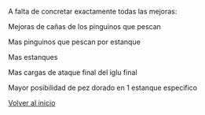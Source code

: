 A falta de concretar exactamente todas las mejoras:


Mejoras de cañas de los pinguinos que pescan

Mas pinguinos que pescan por estanque

Mas estanques

Mas cargas de ataque final del iglu final

Mayor posibilidad de pez dorado en 1 estanque especifico



[Volver al inicio](../README.md)
